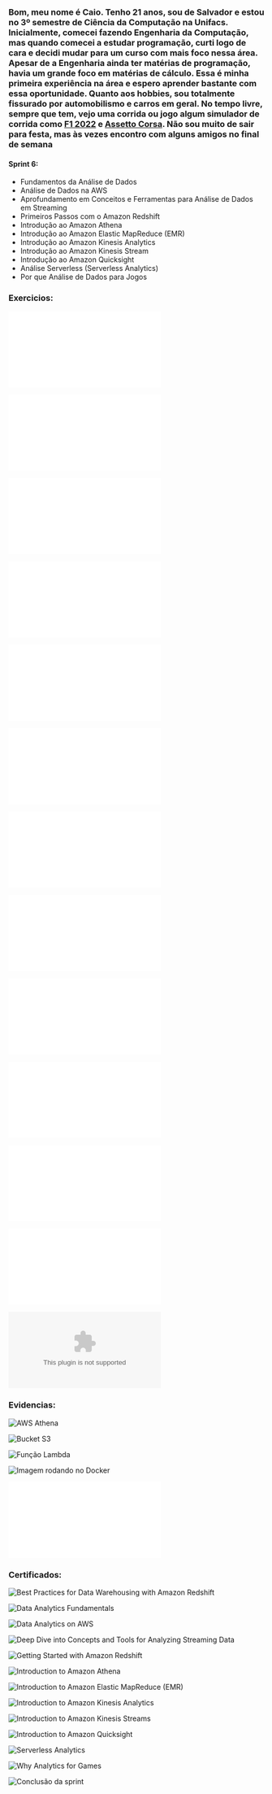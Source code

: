 ### Bom, meu nome é Caio. Tenho 21 anos, sou de Salvador e estou no 3º semestre de Ciência da Computação na Unifacs. Inicialmente, comecei fazendo Engenharia da Computação, mas quando comecei a estudar programação, curti logo de cara e decidi mudar para um curso com mais foco nessa área. Apesar de a Engenharia ainda ter matérias de programação, havia um grande foco em matérias de cálculo. Essa é minha primeira experiência na área e espero aprender bastante com essa oportunidade. Quanto aos hobbies, sou totalmente fissurado por automobilismo e carros em geral. No tempo livre, sempre que tem, vejo uma corrida ou jogo algum simulador de corrida como [F1 2022](https://store.steampowered.com/app/1692250/F1_22/) e [Assetto Corsa](https://store.steampowered.com/app/244210/Assetto_Corsa/). Não sou muito de sair para festa, mas às vezes encontro com alguns amigos no final de semana

#### **Sprint 6:**
* Fundamentos da Análise de Dados
* Análise de Dados na AWS
* Aprofundamento em Conceitos e Ferramentas para Análise de Dados em Streaming
* Primeiros Passos com o Amazon Redshift
* Introdução ao Amazon Athena
* Introdução ao Amazon Elastic MapReduce (EMR)
* Introdução ao Amazon Kinesis Analytics
* Introdução ao Amazon Kinesis Stream
* Introdução ao Amazon Quicksight
* Análise Serverless (Serverless Analytics)
* Por que Análise de Dados para Jogos



### Exercicios:

![Best Practices for Data Warehousing with Amazon Redshift](<../Sprint_6/exercicios/Best Practices for Data Warehousing with Amazon Redshift.md>)

![Data Analytics Fundamentals](<../Sprint_6/exercicios/Data Analytics Fundamentals.md>)

![Data Analytics on AWS](<../Sprint_6/exercicios/Data Analytics on AWS.md>)

![Deep Dive into Concepts and Tools for Analyzing Streaming Data](<../Sprint_6/exercicios/Deep Dive into Concepts and Tools for Analyzing Streaming Data.md>)

![Getting Started with Amazon Redshift](<../Sprint_6/exercicios/Getting Started with Amazon Redshift.md>)

![Introduction to Amazon Athena](<../Sprint_6/exercicios/Introduction to Amazon Athena.md>)

![Introduction to Amazon Elastic MapReduce (EMR)](<../Sprint_6/exercicios/Introduction to Amazon Elastic MapReduce (EMR).md>)

![Introduction to Amazon Kinesis Analytics](<../Sprint_6/exercicios/Introduction to Amazon Kinesis Analytics.md>)

![Introduction to Amazon Kinesis Streams](<../Sprint_6/exercicios/Introduction to Amazon Kinesis Streams.md>)

![Introduction to Amazon Quicksight](<../Sprint_6/exercicios/Introduction to Amazon Quicksight.md>)

![Serverless Analytics](<../Sprint_6/exercicios/Serverless Analytics.md>)

![Why Analytics for Games](<../Sprint_6/exercicios/Why Analytics for Games.md>)

![Exercicio AWS CSV](<../Sprint_6/exercicios/Exercicio AWS.csv>)



### Evidencias:

![AWS Athena](<../Sprint_6/evidencias/AWS Athena.png>)

![Bucket S3](<../Sprint_6/evidencias/Bucket S3.png>)

![Função Lambda](<../Sprint_6/evidencias/Função lambda.png>)

![Imagem rodando no Docker](<../Sprint_6/evidencias/Imagem AWS-Athena Rodando.png>)

![Query exercicio AWS](<../Sprint_6/evidencias/Query Ex AWS.txt>)

### Certificados:

![Best Practices for Data Warehousing with Amazon Redshift](<../Sprint_6/certificados/Best Practices for Data Warehousing with Amazon Redshift.png>)

![Data Analytics Fundamentals](<../Sprint_6/certificados/Data Analytics Fundamentals.png>)

![Data Analytics on AWS](<../Sprint_6/certificados/Data Analytics on AWS.png>)

![Deep Dive into Concepts and Tools for Analyzing Streaming Data](<../Sprint_6/certificados/Deep Dive into Concepts and Tools for Analyzing Streaming Data .png>)

![Getting Started with Amazon Redshift](<../Sprint_6/certificados/Getting Started with Amazon Redshift.png>)

![Introduction to Amazon Athena](<../Sprint_6/certificados/Introduction to Amazon Athena.png>)

![Introduction to Amazon Elastic MapReduce (EMR)](<../Sprint_6/certificados/Introduction to Amazon Elastic MapReduce (EMR).png>)

![Introduction to Amazon Kinesis Analytics](<../Sprint_6/certificados/Introduction to Amazon Kinesis Analytics.png>)

![Introduction to Amazon Kinesis Streams](<../Sprint_6/certificados/Introduction to Amazon Kinesis Streams.png>)

![Introduction to Amazon Quicksight](<../Sprint_6/certificados/Introduction to Amazon Quicksight.png>)

![Serverless Analytics](<../Sprint_6/certificados/Serverless Analytics.png>)

![Why Analytics for Games](<../Sprint_6/certificados/Why Analytics for Games.png>)

![Conclusão da sprint](<../Sprint_6/certificados/Conclusao sprint 6.png>)